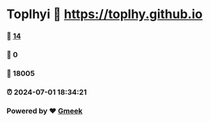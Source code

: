 # Toplhyi :link: https://toplhy.github.io 
### :page_facing_up: [14](https://toplhy.github.io/tag.html) 
### :speech_balloon: 0 
### :hibiscus: 18005 
### :alarm_clock: 2024-07-01 18:34:21 
### Powered by :heart: [Gmeek](https://github.com/Meekdai/Gmeek)
